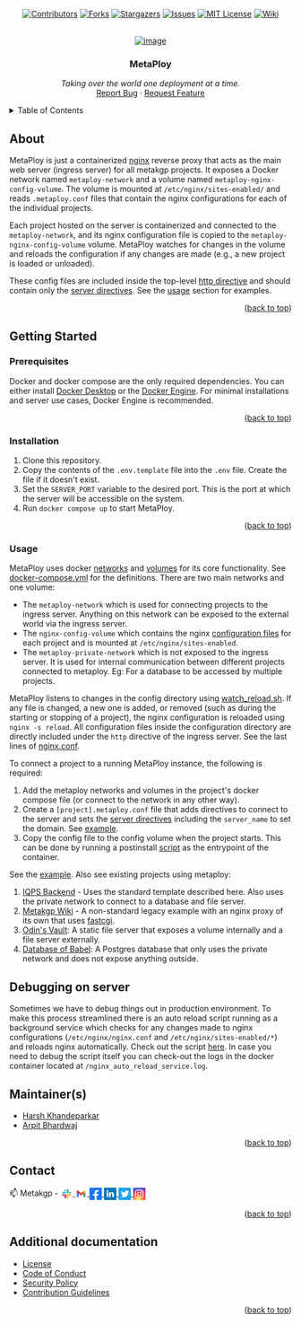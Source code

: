 <div id="top"></div>

<!-- PROJECT SHIELDS -->
<!-- https://www.markdownguide.org/basic-syntax/#reference-style-links-->
<div align="center">

[![Contributors][contributors-shield]][contributors-url]
[![Forks][forks-shield]][forks-url]
[![Stargazers][stars-shield]][stars-url]
[![Issues][issues-shield]][issues-url]
[![MIT License][license-shield]][license-url]
[![Wiki][wiki-shield]][wiki-url]

</div>

<!-- PROJECT LOGO -->
<br />
<!-- UPDATE -->
<div align="center">
  <a href="https://github.com/metakgp/metaploy">
    <img width="140" alt="image" src="https://user-images.githubusercontent.com/86282911/206632284-cb260f57-c612-4ab5-b92b-2172c341ab23.png">
  </a>

  <h3 align="center">MetaPloy</h3>

  <p align="center">
    <i>Taking over the world one deployment at a time.</i>
    <br />
    <a href="https://github.com/metakgp/metaploy/issues">Report Bug</a>
    ·
    <a href="https://github.com/metakgp/metaploy/issues">Request Feature</a>
  </p>
</div>


<!-- TABLE OF CONTENTS -->
<details>
<summary>Table of Contents</summary>

- [About](#about-the-project)
- [Getting Started](#getting-started)
  - [Prerequisites](#prerequisites)
  - [Installation](#installation)
  - [Usage](#usage)
- [Debugging on server](#debugging-on-server)
- [Maintainer(s)](#maintainers)
- [Contact](#contact)
- [Additional documentation](#additional-documentation)

</details>

<!-- ABOUT THE PROJECT -->
## About
MetaPloy is just a containerized [nginx](https://nginx.org) reverse proxy that acts as the main web server (ingress server) for all metakgp projects. It exposes a Docker network named `metaploy-network` and a volume named `metaploy-nginx-config-volume`. The volume is mounted at `/etc/nginx/sites-enabled/` and reads `.metaploy.conf` files that contain the nginx configurations for each of the individual projects.

Each project hosted on the server is containerized and connected to the `metaploy-network`, and its nginx configuration file is copied to the `metaploy-nginx-config-volume` volume. MetaPloy watches for changes in the volume and reloads the configuration if any changes are made (e.g., a new project is loaded or unloaded).

These config files are included inside the top-level [http directive](http://nginx.org/en/docs/http/ngx_http_core_module.html#http) and should contain only the [server directives](http://nginx.org/en/docs/http/ngx_http_core_module.html#server). See the [usage](#usage) section for examples.

<p align="right">(<a href="#top">back to top</a>)</p>

## Getting Started
### Prerequisites
Docker and docker compose are the only required dependencies. You can either install [Docker Desktop](https://docs.docker.com/get-docker/) or the [Docker Engine](https://docs.docker.com/engine/install/). For minimal installations and server use cases, Docker Engine is recommended.

<p align="right">(<a href="#top">back to top</a>)</p>

### Installation
1. Clone this repository.
2. Copy the contents of the `.env.template` file into the `.env` file. Create the file if it doesn't exist.
3. Set the `SERVER_PORT` variable to the desired port. This is the port at which the server will be accessible on the system.
4. Run `docker compose up` to start MetaPloy.

<p align="right">(<a href="#top">back to top</a>)</p>

### Usage
MetaPloy uses docker [networks](https://docs.docker.com/engine/network/) and [volumes](https://docs.docker.com/engine/storage/volumes/) for its core functionality. See [docker-compose.yml](./docker-compose.yml) for the definitions. There are two main networks and one volume:
- The `metaploy-network` which is used for connecting projects to the ingress server. Anything on this network can be exposed to the external world via the ingress server.
- The `nginx-config-volume` which contains the nginx [configuration files](https://nginx.org/en/docs/beginners_guide.html#conf_structure) for each project and is mounted at `/etc/nginx/sites-enabled`.
- The `metaploy-private-network` which is not exposed to the ingress server. It is used for internal communication between different projects connected to metaploy. Eg: For a database to be accessed by multiple projects.

MetaPloy listens to changes in the config directory using [watch_reload.sh](./nginx/watch_reload.sh). If any file is changed, a new one is added, or removed (such as during the starting or stopping of a project), the nginx configuration is reloaded using `nginx -s reload`. All configuration files inside the configuration directory are directly included under the `http` directive of the ingress server. See the last lines of [nginx.conf](./nginx/nginx.conf).

To connect a project to a running MetaPloy instance, the following is required:
1. Add the metaploy networks and volumes in the project's docker compose file (or connect to the network in any other way).
2. Create a `[project].metaploy.conf` file that adds directives to connect to the server and sets the [server directives](http://nginx.org/en/docs/http/ngx_http_core_module.html#server) including the `server_name` to set the domain. See [example](./example/metaploy/project.metaploy.conf).
3. Copy the config file to the config volume when the project starts. This can be done by running a postinstall [script](./example/metaploy/postinstall.sh) as the entrypoint of the container.

See the [example](./example/). Also see existing projects using metaploy:
1. [IQPS Backend](https://github.com/metakgp/iqps-go/tree/main/backend) - Uses the standard template described here. Also uses the private network to connect to a database and file server.
2. [Metakgp Wiki](https://github.com/metakgp/metakgp-wiki/tree/master/nginx) - A non-standard legacy example with an nginx proxy of its own that uses [fastcgi](https://en.wikipedia.org/wiki/FastCGI).
3. [Odin's Vault](https://github.com/metakgp/odins-vault): A static file server that exposes a volume internally and a file server externally.
4. [Database of Babel](https://github.com/metakgp/dob): A Postgres database that only uses the private network and does not expose anything outside.

## Debugging on server

Sometimes we have to debug things out in production environment. To make this process streamlined there is an auto reload script running as a background service which checks for any changes made to nginx configurations (`/etc/nginx/nginx.conf` and `/etc/nginx/sites-enabled/*`) and reloads nginx automatically. Check out the script [here](./nginx/watch_reload.sh). In case you need to debug the script itself you can check-out the logs in the docker container located at `/nginx_auto_reload_service.log`.

## Maintainer(s)
- [Harsh Khandeparkar](https://github.com/harshkhandeparkar)
- [Arpit Bhardwaj](https://github.com/proffapt)

<p align="right">(<a href="#top">back to top</a>)</p>

## Contact
<p>
📫 Metakgp -
<a href="https://bit.ly/metakgp-slack">
  <img align="center" alt="Metakgp's slack invite" width="22px" src="https://raw.githubusercontent.com/edent/SuperTinyIcons/master/images/svg/slack.svg" />
</a>
<a href="mailto:metakgp@gmail.com">
  <img align="center" alt="Metakgp's email " width="22px" src="https://raw.githubusercontent.com/edent/SuperTinyIcons/master/images/svg/gmail.svg" />
</a>
<a href="https://www.facebook.com/metakgp">
  <img align="center" alt="metakgp's Facebook" width="22px" src="https://raw.githubusercontent.com/edent/SuperTinyIcons/master/images/svg/facebook.svg" />
</a>
<a href="https://www.linkedin.com/company/metakgp-org/">
  <img align="center" alt="metakgp's LinkedIn" width="22px" src="https://raw.githubusercontent.com/edent/SuperTinyIcons/master/images/svg/linkedin.svg" />
</a>
<a href="https://twitter.com/metakgp">
  <img align="center" alt="metakgp's Twitter " width="22px" src="https://raw.githubusercontent.com/edent/SuperTinyIcons/master/images/svg/twitter.svg" />
</a>
<a href="https://www.instagram.com/metakgp_/">
  <img align="center" alt="metakgp's Instagram" width="22px" src="https://raw.githubusercontent.com/edent/SuperTinyIcons/master/images/svg/instagram.svg" />
</a>
</p>

<p align="right">(<a href="#top">back to top</a>)</p>

## Additional documentation
  - [License](/LICENSE)
  - [Code of Conduct](/.github/CODE_OF_CONDUCT.md)
  - [Security Policy](/.github/SECURITY.md)
  - [Contribution Guidelines](/.github/CONTRIBUTING.md)

<p align="right">(<a href="#top">back to top</a>)</p>

<!-- MARKDOWN LINKS & IMAGES -->

[contributors-shield]: https://img.shields.io/github/contributors/metakgp/metaploy.svg?style=for-the-badge
[contributors-url]: https://github.com/metakgp/metaploy/graphs/contributors
[forks-shield]: https://img.shields.io/github/forks/metakgp/metaploy.svg?style=for-the-badge
[forks-url]: https://github.com/metakgp/metaploy/network/members
[stars-shield]: https://img.shields.io/github/stars/metakgp/metaploy.svg?style=for-the-badge
[stars-url]: https://github.com/metakgp/metaploy/stargazers
[issues-shield]: https://img.shields.io/github/issues/metakgp/metaploy.svg?style=for-the-badge
[issues-url]: https://github.com/metakgp/metaploy/issues
[license-shield]: https://img.shields.io/github/license/metakgp/metaploy.svg?style=for-the-badge
[license-url]: https://github.com/metakgp/metaploy/blob/master/LICENSE
[wiki-shield]: https://custom-icon-badges.demolab.com/badge/metakgp_wiki-grey?logo=metakgp_logo&logoColor=white&style=for-the-badge
[wiki-url]: https://wiki.metakgp.org
